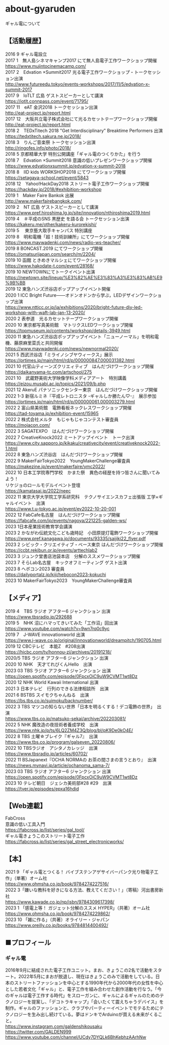 # about-gyaruden
ギャル電について

## 【活動履歴】
2016 9 ギャル電設立  
2017 1　無人島シネマキャンプ2017 にて無人島電子工作ワークショップ開催  
https://www.mujintocinemacamp.com/  
2017 2　Edvation ×Summit2017 光る電子工作ワークショップ・トークセッション出演  
http://www.futureedu.tokyo/events-workshops/2017/11/5/edvation-x-summit-2017  
2017 9　IoTLT 広島 ゲストスピーカーとして講演  
https://iotlt.connpass.com/event/71795/  
2017 11　eAT 金沢2018 トークセッション出演  
http://eat-project.jp/report.html  
2017 12　大阪共立電子株式会社にて光るカセットテープワークショップ開催  
http://eat-project.jp/report.html  
2018 2　TEDxTitech 2018 "Get Interdisciplinary" Breaktime Performers 出演  
https://tedxtitech.sakura.ne.jp/2018/  
2018 3　りんご音楽祭 トークセッション出演  
http://ringofes.info/photo/2018/  
2018 5 京都精華大学 特別公開講座「ギャル電のつくりかた」を行う  
2018 7　Edvation ×Summit2018 意識の低いプレゼンワークショップ開催   
https://www.edvationxsummit.jp/edvation-x-summit-2018  
2018 8　IID kids WORKSHOP2018 にてワークショップ開催  
https://setagaya-school.net/event/5843  
2018 12　Yahoo!HackDay2018 ストリート電子工作ワークショップ開催  
https://hackday.jp/2018/#exhibition-workshop  
2019 1　Maker Faire Bankok 出展  
http://www.makerfairebangkok.com/  
2019 2　NT 広島 ゲストスピーカーとして講演  
https://www.pref.hiroshima.lg.jp/site/innovation/nthiroshima2019.html  
2019 4　＃平成のSNS 黒歴史 を語る会 トークセッション出演  
https://kakeru.me/other/kakeru-kurorekishi/  
2019 5 　東京藝大取手キャンパス 特別講座  
2019 8　明和電機「超！技術訓練所」にてワークショップ開催  
https://www.maywadenki.com/news/radio-ws-teacher/  
2019 8 BONCAST.2019 にてワークショップ開催  
https://omatsurijapan.com/search/m/2204/  
2019 10 函館 ときめきマルシェにてワークショップ開催  
https://www.hakodate-t.com/event/28168/  
2019 10 NEWTOWNにてトークイベント出演  
https://newtown.site/lineup/%E3%82%AE%E3%83%A3%E3%83%AB%E9%9B%BB  
2019 12 東急ハンズ渋谷店ポップアップイベント開催  
2020 1 ICC Bright Future——オドンオドンから学ぶ，LEDデザインワークショップ出演  
https://www.ntticc.or.jp/ja/exhibitions/2020/bright-future-diy-led-workshop-with-waft-lab-jan-13-2020/  
2020 2 表参道　光るカセットテープワークショップ開催  
2020 10 東京都写真美術館　マトリクスLEDワークショップ開催  
https://topmuseum.jp/contents/workshop/details-3949.html  
2020 11 東急ハンズ渋谷店ポップアップイベント「ニューノーマル」を明和電機、藤原麻里菜氏と共同開催  
https://www.maywadenki.com/news/newnormal2020/  
2021 5 西武渋谷店「ミライノシブヤウィークス」展示  
https://prtimes.jp/main/html/rd/p/000000847.000031382.html  
2021 10 代官山ティーンズクリエィティブ　はんだづけワークショップ開催  
https://daikanyama-tc.com/artschool/275  
2021 10　武蔵野美術大学映像学科メディアアート　特別講義  
https://eizou.musabi.ac.jp/topics/2021/09/b.php  
2021 12  AkeruE パナソニックセンター東京　はんだづけワークショップ開催  
2022 1-3 新宿ルミネ『平成レトロニスタ -ギャルしか勝たん♡-』　展示参加  
https://prtimes.jp/main/html/rd/p/000000061.000003279.html  
2022 2 富山県美術館　電飾看板ネックレスワークショップ開催  
https://tad-toyama.jp/exhibition-event/15965  
2022 2 株式会社メルタ　もじゃもじゃコンテスト審査員  
https://mojacon.com/  
2022 3 SAGATEXPO　はんだづけワークショップ開催  
2022 7 CreativeKnock2022 ミートアップイベント　トーク出演  
https://www.city.sapporo.jp/kikaku/creativecity/event/creativeknock2022-1.html  
2022 8 東急ハンズ渋谷店　はんだづけワークショップ開催  
2022 9 MakerFairTokyo2022　YoungMakerChallenge審査員  
https://makezine.jp/event/makerfaire/ymc2022/  
2022 10 日本工学院専門学校　かまた祭　異色の経歴を持つ皆さんに聞いてみよう！  
リケジョのロールモデルイベント登壇  
https://kamatasai.jp/2022/neec  
2022 11 東京大学大学院工学系研究科　テクノサイエンスカフェ出張版 工学×ギャルイベント　出演  
https://www.t.u-tokyo.ac.jp/event/ev2022-10-20-001  
2022 12 FabCafe名古屋　はんだづけワークショップ開催  
https://fabcafe.com/jp/events/nagoya/221225-galden-ws/  
2023 1日本産業技術教育学会講演  
2023 2 かながわ伝統文化こども歳時記　小田原提灯電飾ワークショップ開催  
https://www.pref.kanagawa.jp/documents/93335/saijiki22_flyer.pdf  
2023 2 シビック・クリエイティブ・ベース東京 はんだづけワークショップ開催  
https://ccbt.rekibun.or.jp/events/arttechlab2  
2023 3 ジュンク堂書店池袋本店　分解のススメワークショップ開催  
2023 7 そらLab名古屋　キックオフミーティング ゲスト出演  
2023 8 ヘボコン2023 審査員  
https://dailyportalz.jp/kiji/hebocon2023-kokuchi  
2023 10  MakerFairTokyo2023　YoungMakerChallenge審査員  

## 【メディア】
2019 4　TBS ラジオ アフター6 ジャンクション 出演  
https://www.tbsradio.jp/292688  
2019 5　NHK 沼にハマってきいてみた「工作沼」回出演  
https://www.youtube.com/watch?v=9wn7rq0c9yc  
2019 7　J-WAVE innovationworld 出演  
https://www.j-wave.co.jp/original/innovationworld/dreampitch/190705.html  
2019 12 CBCテレビ　本能Z　#208出演  
https://hicbc.com/tv/honnou-zi/archives/20191218/  
2020/5 TBS ラジオ アフター6 ジャンクション 出演  
2020 10 NHK　天才てれびくんHello　出演  
2023 03 TBS ラジオ アフター6 ジャンクション 出演  
https://open.spotify.com/episode/0FpcxOiC9uW9CVMT1wt8Dz  
2020 12 NHK World Kawaii International 出演  
2021 3 日本テレビ　行列のできる法律相談所　出演  
2021 6 BSTBS スイモクちゃんねる　出演  
https://bs.tbs.co.jp/suimoku/backnumber/  
2022 3 TBS マツコの知らない世界「日本を明るくする！デコ電飾の世界」　出演  
https://www.tbs.co.jp/matsuko-sekai/archive/202203081/  
2022 5 NHK 魔改造の夜技術者養成学校　出演  
https://www.nhk.jp/p/ts/6LQ2ZM4Z3Q/blog/bl/pK9De0kO4E/  
2022 8 TBS  土曜☆ブレイク『ギャル7』　出演  
https://www.tbs.co.jp/program/galseven_20220806/  
2022 10 TBSラジオ　アシタノカレッジ　出演  
https://www.tbsradio.jp/articles/60702/  
2022 11 BSJapanext『OCHA NORMAの お茶の間さまの言うとおり』　出演  
https://news.mynavi.jp/article/ochanoma_sama-7/  
2023 03 TBS ラジオ アフター6 ジャンクション 出演  
https://open.spotify.com/episode/0FpcxOiC9uW9CVMT1wt8Dz  
2023 10 テレビ朝日　ジェシカ美術部#28 #29　出演  
https://tver.jp/episodes/epxa16hdid  

## 【Web連載】
FabCross  
意識の低い工具入門  
https://fabcross.jp/list/series/gal_tool/  
ギャル電きょうこのストリート電子工作  
https://fabcross.jp/list/series/gal_street_electronicworks/  

## 【本】
2021 9 「ギャル電とつくる！ バイブステンアゲサイバーパンク光り物電子工作」（単著）オーム社  
https://www.ohmsha.co.jp/book/9784274227516/  
2022 3「嫌いな教科を好きになる方法、教えてください！」（寄稿）河出書房新社  
https://www.kawade.co.jp/np/isbn/9784309617398/  
2023 1 「感電上等！ ガジェット分解のススメ HYPER」（共著）オーム社  
https://www.ohmsha.co.jp/book/9784274229862/  
2023 10 「雑に作る」（共著）オライリー・ジャパン  
https://www.oreilly.co.jp/books/9784814400492/  

## ■プロフィール
### ギャル電  
2016年9月に結成された電子工作ユニット。まお、きょうこの2名で活動をスタート。2022年5月にまおが脱退し、現在はきょうこのみで活動をしている。日本のストリートファッションを中心とする1990年代から2000年代の女性を中心とした若者文化「ギャル」と、電子工作を組み合わせた創作活動を行なう。「今のギャルは電子工作する時代」をスローガンに、ギャルによるギャルのためのテクノロジーを提案し、「デコトラキャップ」「会いたくて震えちゃうデバイス」を制作。ギャルのファッションと、クラブやパーティーイベントでモテるためにテクノロジーを生み出し続けている。夢はドンキでArduinoが買える未来がくること。  
https://www.instagram.com/galdenshikousaku  
https://twitter.com/GALDEN999  
https://www.youtube.com/channel/UCdy7DYQLk6BhKebhzAArhNw
